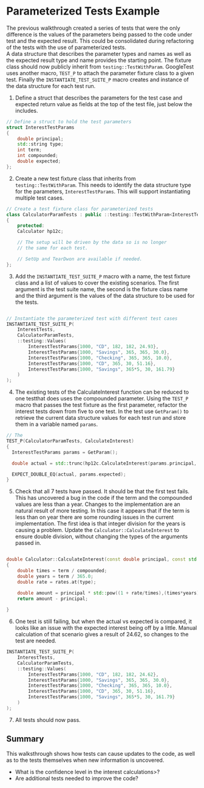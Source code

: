 # Parameterized Tests Example

The previous walkthrough created a series of tests that were the only difference is  the values of the parameters being passed to the code under test and the expected result.  This could be consolidated during refactoring of the tests with the use of parameterized tests.  
A data structure that describes the parameter types and names as well as the expected result type and name provides the starting point.  The fixture class should now publicly inherit from `testing::TestWithParam`.  GoogleTest uses another macro, `TEST_P` to attach the parameter fixture class to a given test.  Finally the `INSTANTIATE_TEST_SUITE_P` macro creates and instance of the data structure for each test run.

1. Define a struct that describes the parameters for the test case and expected return value as fields at the top of the test file, just below the includes.

```cpp
// Define a struct to hold the test parameters
struct InterestTestParams 
{
    double principal;
    std::string type;
    int term;
    int compounded;
    double expected;
};
```
2. Create a new test fixture class that inherits from `testing::TestWithParam`.  This needs to identify the data structure type for the parameters, `InterestTestParams`.  This will support instantiating multiple test cases.

```cpp
// Create a test fixture class for parameterized tests
class CalculatorParamTests : public ::testing::TestWithParam<InterestTestParams> 
{
    protected:
    Calculator hp12c;

    // The setup will be driven by the data so is no longer 
    // the same for each test.

    // SetUp and TearDwon are available if needed.
};
```

3. Add the `INSTANTIATE_TEST_SUITE_P` macro with a name, the test fixture class and a list of values to cover the existing scenarios.  The first argument is the test suite name, the second is the fixture class name and the third argument is the values of the data structure to be used for the tests.

```cpp

// Instantiate the parameterized test with different test cases
INSTANTIATE_TEST_SUITE_P(
    InterestTests,
    CalculatorParamTests,
    ::testing::Values(
        InterestTestParams{1000, "CD", 182, 182, 24.93},        
        InterestTestParams{1000, "Savings", 365, 365, 30.0},     
        InterestTestParams{1000, "Checking", 365, 365, 10.0},         
        InterestTestParams{1000, "CD", 365, 30, 51.16},              
        InterestTestParams{1000, "Savings", 365*5, 30, 161.79}
    )
);
```
4. The existing tests of the CalculateInterest function can be reduced to one testthat does uses the compounded parameter.   Using the `TEST_P` macro that passes the test fixture as the first parameter, refactor the interest tests down from five to one test.  In the test use `GetParam()` to retrieve the current data structure values for each test run and store them in a variable named `params`.

```cpp
// The 
TEST_P(CalculatorParamTests, CalculateInterest)
{
  InterestTestParams params = GetParam();

  double actual = std::trunc(hp12c.CalculateInterest(params.principal, params.type, params.term, params.compounded)*100)/100;

  EXPECT_DOUBLE_EQ(actual, params.expected);
}
```
5. Check that all 7 tests have passed.  It should be that the first test fails.  This has uncovered a bug in the code if the term and the compounded values are less than a year.  Changes to the implementation are an natural result of more testing.  In this case it appears that if the term is less than on year there are some rounding issues in the current implementation.  The first idea is that integer division for the years is causing a problem.  Update the `Calculator::CalculateInterest` to ensure double division, without changing the types of the arguments passed in.
```cpp

double Calculator::CalculateInterest(const double principal, const std::string& type, const int term, const int compounded) const
{
    double times = term / compounded;
    double years = term / 365.0;
    double rate = rates.at(type);

    double amount = principal * std::pow((1 + rate/times),(times*years));
    return amount - principal;
    
}
```
6. One test is still failing, but when the actual vs expected is compared, it looks like an issue with the expected interest being off by a little.  Manual calculation of that scenario gives a result of 24.62, so changes to the test are needed.
```cpp
INSTANTIATE_TEST_SUITE_P(
    InterestTests,
    CalculatorParamTests,
    ::testing::Values(
        InterestTestParams{1000, "CD", 182, 182, 24.62},        
        InterestTestParams{1000, "Savings", 365, 365, 30.0},     
        InterestTestParams{1000, "Checking", 365, 365, 10.0},         
        InterestTestParams{1000, "CD", 365, 30, 51.16},              
        InterestTestParams{1000, "Savings", 365*5, 30, 161.79}
    )
);
```
7.  All tests should now pass.

## Summary
This walksthrough shows how tests can cause updates to the code, as well as to the tests themselves when new information is uncovered.  
- What is the confidence level in the interest calculations>?
- Are additional tests needed to improve the code?